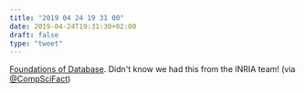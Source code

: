 ```yaml
---
title: "2019 04 24 19 31 00"
date: 2019-04-24T19:31:30+02:00
draft: false
type: "tweet"
---
```

[Foundations of Database](http://webdam.inria.fr/Alice/). Didn't know we had this from the INRIA team! (via [@CompSciFact](https://twitter.com/CompSciFact/status/1120860139093942272))
